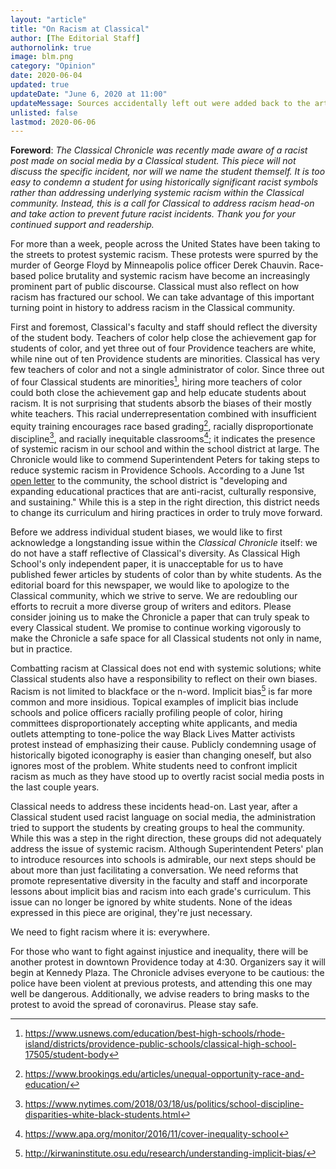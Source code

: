 ```yaml
---
layout: "article"
title: "On Racism at Classical"
author: [The Editorial Staff]
authornolink: true
image: blm.png
category: "Opinion"
date: 2020-06-04
updated: true
updateDate: "June 6, 2020 at 11:00"
updateMessage: Sources accidentally left out were added back to the article.
unlisted: false
lastmod: 2020-06-06
---
```

**Foreword**: *The Classical Chronicle was recently made aware of a racist post made on social media by a Classical student. This piece will not discuss the specific incident, nor will we name the student themself. It is too easy to condemn a student for using historically significant racist symbols rather than addressing underlying systemic racism within the Classical community. Instead, this is a call for Classical to address racism head-on and take action to prevent future racist incidents. Thank you for your continued support and readership.*

For more than a week, people across the United States have been taking to the streets to protest systemic racism. These protests were spurred by the murder of George Floyd by Minneapolis police officer Derek Chauvin. Race-based police brutality and systemic racism have become an increasingly prominent part of public discourse. Classical must also reflect on how racism has fractured our school. We can take advantage of this important turning point in history to address racism in the Classical community.

First and foremost, Classical's faculty and staff should reflect the diversity of the student body. Teachers of color help close the achievement gap for students of color, and yet three out of four Providence teachers are white, while nine out of ten Providence students are minorities. Classical has very few teachers of color and not a single administrator of color. Since three out of four Classical students are minorities[^1], hiring more teachers of color could both close the achievement gap and help educate students about racism. It is not surprising that students absorb the biases of their mostly white teachers. This racial underrepresentation combined with insufficient equity training encourages race based grading[^2], racially disproportionate discipline[^3], and racially inequitable classrooms[^4]; it indicates the presence of systemic racism in our school and within the school district at large. The Chronicle would like to commend Superintendent Peters for taking steps to reduce systemic racism in Providence Schools. According to a June 1st [open letter](https://www.providenceschools.org/cms/lib/RI01900003/Centricity/Domain/4/Letter%20from%20the%20superintendent.pdf) to the community, the school district is "developing and expanding educational practices that are anti-racist, culturally responsive, and sustaining." While this is a step in the right direction, this district needs to change its curriculum and hiring practices in order to truly move forward.

Before we address individual student biases, we would like to first acknowledge a longstanding issue within the *Classical Chronicle* itself: we do not have a staff reflective of Classical's diversity. As Classical High School's only independent paper, it is unacceptable for us to have published fewer articles by students of color than by white students. As the editorial board for this newspaper, we would like to apologize to the Classical community, which we strive to serve. We are redoubling our efforts to recruit a more diverse group of writers and editors. Please consider joining us to make the Chronicle a paper that can truly speak to every Classical student. We promise to continue working vigorously to make the Chronicle a safe space for all Classical students not only in name, but in practice.

Combatting racism at Classical does not end with systemic solutions; white Classical students also have a responsibility to reflect on their own biases. Racism is not limited to blackface or the n-word. Implicit bias[^5] is far more common and more insidious. Topical examples of implicit bias include schools and police officers racially profiling people of color, hiring committees disproportionately accepting white applicants, and media outlets attempting to tone-police the way Black Lives Matter activists protest instead of emphasizing their cause. Publicly condemning usage of historically bigoted iconography is easier than changing oneself, but also ignores most of the problem. White students need to confront implicit racism as much as they have stood up to overtly racist social media posts in the last couple years.

Classical needs to address these incidents head-on. Last year, after a Classical student used racist language on social media, the administration tried to support the students by creating groups to heal the community. While this was a step in the right direction, these groups did not adequately address the issue of systemic racism. Although Superintendent Peters' plan to introduce resources into schools is admirable, our next steps should be about more than just facilitating a conversation. We need reforms that promote representative diversity in the faculty and staff and incorporate lessons about implicit bias and racism into each grade's curriculum. This issue can no longer be ignored by white students. None of the ideas expressed in this piece are original, they're just necessary.

We need to fight racism where it is: everywhere.

For those who want to fight against injustice and inequality, there will be another protest in downtown Providence today at 4:30. Organizers say it will begin at Kennedy Plaza. The Chronicle advises everyone to be cautious: the police have been violent at previous protests, and attending this one may well be dangerous. Additionally, we advise readers to bring masks to the protest to avoid the spread of coronavirus. Please stay safe.

[^1]: https://www.usnews.com/education/best-high-schools/rhode-island/districts/providence-public-schools/classical-high-school-17505/student-body
[^2]: https://www.brookings.edu/articles/unequal-opportunity-race-and-education/
[^3]: https://www.nytimes.com/2018/03/18/us/politics/school-discipline-disparities-white-black-students.html
[^4]: https://www.apa.org/monitor/2016/11/cover-inequality-school
[^5]: http://kirwaninstitute.osu.edu/research/understanding-implicit-bias/
